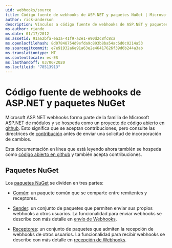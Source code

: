 ```yaml
---
uid: webhooks/source
title: Código fuente de webhooks de ASP.NET y paquetes NuGet | Microsoft Docs
author: rick-anderson
description: Vínculos a código fuente de webhooks de ASP.NET y paquetes NuGet
ms.author: riande
ms.date: 01/17/2012
ms.assetid: 91a62bfa-ea3a-41f9-a2e1-e90d2c8fc8ca
ms.openlocfilehash: 8d07848754d9efda9c893b8ba54ac6d0c0214a53
ms.sourcegitcommit: e7e91932a6e91a63e2e46417626f39d6b244a3ab
ms.translationtype: MT
ms.contentlocale: es-ES
ms.lasthandoff: 03/06/2020
ms.locfileid: "78513913"
---
```

# <a name="aspnet-webhooks-source-code-and-nuget-packages"></a>Código fuente de webhooks de ASP.NET y paquetes NuGet

Microsoft ASP.NET webhooks forma parte de la familia de Microsoft ASP.NET de módulos y se hospeda como un [proyecto de código abierto en github](https://github.com/aspnet/WebHooks). Esto significa que se aceptan contribuciones, pero consulte las directrices de [contribución](https://github.com/aspnet/Home/blob/master/CONTRIBUTING.md) antes de enviar una solicitud de incorporación de cambios.

Esta documentación en línea que está leyendo ahora también se hospeda como [código abierto en github](http://docs.asp.net/en/latest/contribute/style-guide.html#style-guide) y también acepta contribuciones.

## <a name="nuget-packages"></a>Paquetes NuGet

Los [paquetes NuGet](https://nuget.org/packages?q=Microsoft.AspNet.WebHooks) se dividen en tres partes:

* [Común](https://www.nuget.org/packages?q=Microsoft.AspNet.WebHooks.Common): un paquete común que se comparte entre remitentes y receptores.

* [Sender](https://www.nuget.org/packages?q=Microsoft.AspNet.WebHooks.Custom): un conjunto de paquetes que permiten enviar sus propios webhooks a otros usuarios. La funcionalidad para enviar webhooks se describe con más detalle en [envío de Webhooks](sending/senders.md).

* [Receptores](https://www.nuget.org/packages?q=Microsoft.AspNet.WebHooks.Receivers): un conjunto de paquetes que admiten la recepción de webhooks de otros usuarios. La funcionalidad para recibir webhooks se describe con más detalle en [recepción de Webhooks](receiving/index.md).

